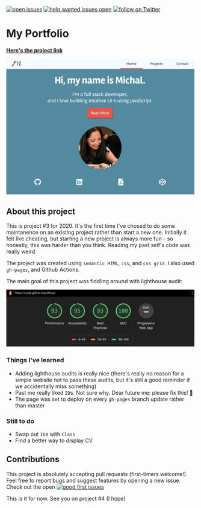 [![open issues](https://img.shields.io/github/issues/zurda/portfolio.svg)](https://github.com/zurda/portfolio/issues) [![help wanted issues open](https://img.shields.io/github/issues/zurda/portfolio/help%20wanted.svg)](https://github.com/zurda/portfolio/issues?q=is%3Aissue+is%3Aopen+label%3A%22help+wanted%22) <a href="https://twitter.com/zur_da/follow?screen_name=zur_da">
    <img src="https://img.shields.io/twitter/follow/zur_da.svg?style=social&logo=twitter"
        alt="follow on Twitter">
</a>

# My Portfolio 

<strong><a href="https://zurda.github.io/portfolio/">Here's the project link</a></strong>

<img src="./portfolio-screen.png" 
alt="Screen grab of my portfolio" width="500" />

## About this project 

This is project #3 for 2020. It's the first time I've chosed to do some maintanence on an existing project rather than start a new one. Initially it felt like cheating, but starting a new project is always more fun - so honestly, this was harder than you think. Reading my past self's code was really weird.

The project was created using `semantic HTML`, `css`, and `css grid`. I also used `gh-pages`, and Github Actions.

The main goal of this project was fiddling around with lighthouse audit: 

<img src="./portfolio-audit.png" 
alt="Screen grab of lighthouse audit" width="500" />

### Things I've learned 

- Adding lighthouse audits is really nice (there's really no reason for a simple website not to pass these audits, but it's still a good reminder if we accidentally miss something)
- Past me really liked `ID`s. Not sure why. Dear future me: please fix this! 🥺
- The page was set to deploy on every `gh-pages` branch update rather than master

### Still to do

- Swap out `ID`s with `Class`
- Find a better way to display CV 

## Contributions

This project is absolutely accepting pull requests (first-timers welcome!). Feel free to report bugs and suggest features by opening a new issue. Check out the open [![good first issues](https://img.shields.io/github/issues/zurda/portfolio/good%20first%20issue.svg)](https://github.com/zurda/portfolio/issues?q=is%3Aissue+is%3Aopen+label%3A%22good+first%22%issue)


This is it for now. See you on project #4 (I hope)
